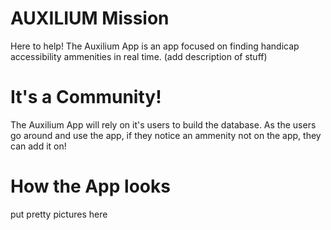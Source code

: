 # AUXILIUM Mission
Here to help! The Auxilium App is an app focused on finding handicap accessibility ammenities in real time.  (add description of stuff)
# It's a Community!
The Auxilium App will rely on it's users to build the database. As the users go around and use the app, if they notice an ammenity not on the app, they can add it on! 
# How the App looks
put pretty pictures here
